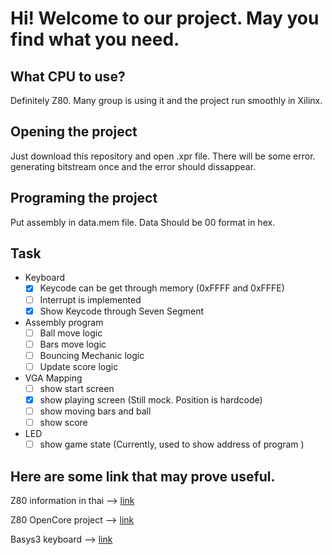 # Hi! Welcome to our project. May you find what you need.

## What CPU to use?
    
Definitely Z80. Many group is using it and the project run smoothly in Xilinx.


##  Opening the project

Just download this repository and open .xpr file. There will be some error. generating bitstream once and the error should dissappear.

## Programing the project

Put assembly in data.mem file. Data Should be 00 format in hex.

## Task

- Keyboard
    - [X] Keycode can be get through memory (0xFFFF and 0xFFFE)
    - [ ] Interrupt is implemented
    - [X] Show Keycode through Seven Segment
- Assembly program
    - [ ] Ball move logic
    - [ ] Bars move logic
    - [ ] Bouncing Mechanic logic
    - [ ] Update score logic
- VGA Mapping
    - [ ] show start screen
    - [X] show playing screen (Still mock. Position is hardcode)
    - [ ] show moving bars and ball
    - [ ] show score
- LED
    - [ ] show game state (Currently, used to show address of program )
   
##  Here are some link that may prove useful.
  
Z80 information in thai --> [link](http://z80.ctn-phrae.com/index.php?story=story-1.4)

Z80 OpenCore project --> [link](https://opencores.org/projects/a-z80)

Basys3 keyboard --> [link](https://reference.digilentinc.com/learn/programmable-logic/tutorials/basys-3-keyboard-demo/start)
